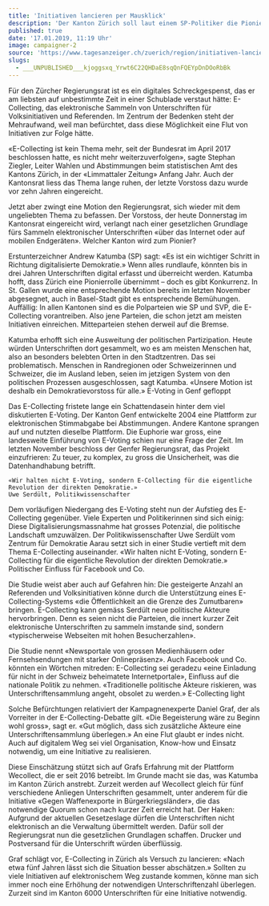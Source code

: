 ```yaml
---
title: 'Initiativen lancieren per Mausklick'
description: 'Der Kanton Zürich soll laut einem SP-Politiker die Pionierrolle übernehmen beim digitalen Unterschriftensammeln. Ein Experte warnt.'
published: true
date: '17.01.2019, 11:19 Uhr'
image: campaigner-2
source: 'https://www.tagesanzeiger.ch/zuerich/region/initiativen-lancieren-per-mausklick/story/18468580'
slugs:
  - ___UNPUBLISHED___kjoggsxq_Yrwt6C22QHDaE8sqQnFQEYpDnDOoRbBk
---
```


Für den Zürcher Regierungsrat ist es ein digitales Schreckgespenst, das er am liebsten auf unbestimmte Zeit in einer Schublade verstaut hätte: E-Collecting, das elektronische Sammeln von Unterschriften für Volksinitiativen und Referenden. Im Zentrum der Bedenken steht der Mehraufwand, weil man befürchtet, dass diese Möglichkeit eine Flut von Initiativen zur Folge hätte.

«E-Collecting ist kein Thema mehr, seit der Bundesrat im April 2017 beschlossen hatte, es nicht mehr weiterzuverfolgen», sagte Stephan Ziegler, Leiter Wahlen und Abstimmungen beim statistischen Amt des Kantons Zürich, in der «Limmattaler Zeitung» Anfang Jahr. Auch der Kantonsrat liess das Thema lange ruhen, der letzte Vorstoss dazu wurde vor zehn Jahren eingereicht.

Jetzt aber zwingt eine Motion den Regierungsrat, sich wieder mit dem ungeliebten Thema zu befassen. Der Vorstoss, der heute Donnerstag im Kantonsrat eingereicht wird, verlangt nach einer gesetzlichen Grundlage fürs Sammeln elektronischer Unterschriften «über das Internet oder auf mobilen Endgeräten».
Welcher Kanton wird zum Pionier?

Erstunterzeichner Andrew Katumba (SP) sagt: «Es ist ein wichtiger Schritt in Richtung digitalisierte Demokratie.» Wenn alles rundlaufe, könnten bis in drei Jahren Unterschriften digital erfasst und überreicht werden. Katumba hofft, dass Zürich eine Pionierrolle übernimmt – doch es gibt Konkurrenz. In St. Gallen wurde eine entsprechende Motion bereits im letzten November abgesegnet, auch in Basel-Stadt gibt es entsprechende Bemühungen. Auffällig: In allen Kantonen sind es die Polparteien wie SP und SVP, die E-Collecting vorantreiben. Also jene Parteien, die schon jetzt am meisten Initiativen einreichen. Mitteparteien stehen derweil auf die Bremse.

Katumba erhofft sich eine Ausweitung der politischen Partizipation. Heute würden Unterschriften dort gesammelt, wo es am meisten Menschen hat, also an besonders belebten Orten in den Stadtzentren. Das sei problematisch. Menschen in Randregionen oder Schweizerinnen und Schweizer, die im Ausland leben, seien im jetzigen System von den politischen Prozessen ausgeschlossen, sagt Katumba. «Unsere Motion ist deshalb ein Demokratievorstoss für alle.»
E-Voting in Genf gefloppt

Das E-Collecting fristete lange ein Schattendasein hinter dem viel diskutierten E-Voting. Der Kanton Genf entwickelte 2004 eine Plattform zur elektronischen Stimmabgabe bei Abstimmungen. Andere Kantone sprangen auf und nutzten dieselbe Plattform. Die Euphorie war gross, eine landesweite Einführung von E-Voting schien nur eine Frage der Zeit. Im letzten November beschloss der Genfer Regierungsrat, das Projekt einzufrieren: Zu teuer, zu komplex, zu gross die Unsicherheit, was die Datenhandhabung betrifft.

    «Wir halten nicht E-Voting, sondern E-Collecting für die eigentliche Revolution der direkten Demokratie.»
    Uwe Serdült, Politikwissenschafter

Dem vorläufigen Niedergang des E-Voting steht nun der Aufstieg des E-Collecting gegenüber. Viele Experten und Politikerinnen sind sich einig: Diese Digitalisierungsmassnahme hat grosses Potenzial, die politische Landschaft umzuwälzen. Der Politikwissenschafter Uwe Serdült vom Zentrum für Demokratie Aarau setzt sich in einer Studie vertieft mit dem Thema E-Collecting auseinander. «Wir halten nicht E-Voting, sondern E-Collecting für die eigentliche Revolution der direkten Demokratie.»
Politischer Einfluss für Facebook und Co.

Die Studie weist aber auch auf Gefahren hin: Die gesteigerte Anzahl an Referenden und Volksinitiativen könne durch die Unterstützung eines E-Collecting-Systems «die Öffentlichkeit an die Grenze des Zumutbaren» bringen. E-Collecting kann gemäss Serdült neue politische Akteure hervorbringen. Denn es seien nicht die Parteien, die innert kurzer Zeit elektronische Unterschriften zu sammeln imstande sind, sondern «typischerweise Webseiten mit hohen Besucherzahlen».

Die Studie nennt «Newsportale von grossen Medienhäusern oder Fernsehsendungen mit starker Onlinepräsenz». Auch Facebook und Co. könnten ein Wörtchen mitreden: E-Collecting sei geradezu «eine Einladung für nicht in der Schweiz beheimatete Internetportale», Einfluss auf die nationale Politik zu nehmen. «Traditionelle politische Akteure riskieren, was Unterschriftensammlung angeht, obsolet zu werden.»
E-Collecting light

Solche Befürchtungen relativiert der Kampagnenexperte Daniel Graf, der als Vorreiter in der E-Collecting-Debatte gilt. «Die Begeisterung wäre zu Beginn wohl gross», sagt er. «Gut möglich, dass sich zusätzliche Akteure eine Unterschriftensammlung überlegen.» An eine Flut glaubt er indes nicht. Auch auf digitalem Weg sei viel Organisation, Know-how und Einsatz notwendig, um eine Initiative zu realisieren.

Diese Einschätzung stützt sich auf Grafs Erfahrung mit der Plattform Wecollect, die er seit 2016 betreibt. Im Grunde macht sie das, was Katumba im Kanton Zürich anstrebt. Zurzeit werden auf Wecollect gleich für fünf verschiedene Anliegen Unterschriften gesammelt, unter anderem für die Initiative «Gegen Waffenexporte in Bürgerkriegsländer», die das notwendige Quorum schon nach kurzer Zeit erreicht hat. Der Haken: Aufgrund der aktuellen Gesetzeslage dürfen die Unterschriften nicht elektronisch an die Verwaltung übermittelt werden. Dafür soll der Regierungsrat nun die gesetzlichen Grundlagen schaffen. Drucker und Postversand für die Unterschrift würden überflüssig.

Graf schlägt vor, E-Collecting in Zürich als Versuch zu lancieren: «Nach etwa fünf Jahren lässt sich die Situation besser abschätzen.» Sollten zu viele Initiativen auf elektronischem Weg zustande kommen, könne man sich immer noch eine Erhöhung der notwendigen Unterschriftenzahl überlegen. Zurzeit sind im Kanton 6000 Unterschriften für eine Initiative notwendig.
